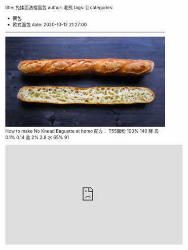 title: 免揉面法棍面包
author: 老熊
tags: []
categories:
  - 面包
  - 欧式面包
date: 2020-10-12 21:27:00
---
![](/images/pasted-3.jpg)
How to make No Knead Baguette at home
配方：
T55面粉  100%    140
酵     母   0.1%    0.14
盐           2%      2.8
水           65%    91

<iframe width="560" height="315" src="https://www.youtube.com/embed/nsV8ptzkeZI" frameborder="0" allow="accelerometer; autoplay; clipboard-write; encrypted-media; gyroscope; picture-in-picture" allowfullscreen></iframe>